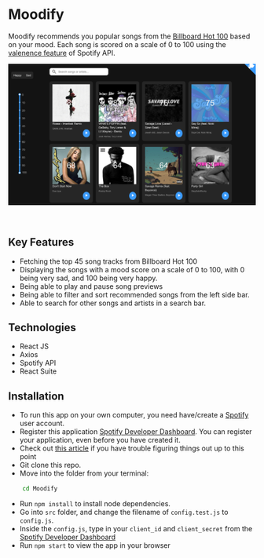 # Moodify
Moodify recommends you popular songs from the [Billboard Hot 100](https://www.billboard.com/charts/the-billboard-hot-100) based on your mood. Each song is scored on a scale of 0 to 100 using the [valenence feature](https://developer.spotify.com/documentation/web-api/reference/tracks/get-audio-features/) of Spotify API.

![Moodify Screenshot](./assets/moodify_screenshot_01.png)

<br/>

## Key Features
- Fetching the top 45 song tracks from Billboard Hot 100
- Displaying the songs with a mood score on a scale of 0 to 100, with 0 being very sad, and 100 being very happy.
- Being able to play and pause song previews
- Being able to filter and sort recommended songs from the left side bar.
- Able to search for other songs and artists in a search bar.

## Technologies
- React JS
- Axios
- Spotify API
- React Suite

## Installation
- To run this app on your own computer, you need have/create a [Spotify](https://www.spotify.com/) user account.
- Register this application [Spotify Developer Dashboard](https://developer.spotify.com/dashboard/). You can register your application, even before you have created it.
- Check out [this article](https://levelup.gitconnected.com/how-to-build-a-spotify-player-with-react-in-15-minutes-7e01991bc4b6) if you have trouble figuring things out up to this point
- Git clone this repo.
- Move into the folder from your terminal:
```sh
    cd Moodify
```
- Run `npm install` to install node dependencies.
- Go into `src` folder, and change the filename of `config.test.js` to `config.js`.
- Inside the `config.js`, type in your `client_id` and `client_secret` from the [Spotify Developer Dashboard](https://developer.spotify.com/dashboard/)
- Run `npm start` to view the app in your browser
